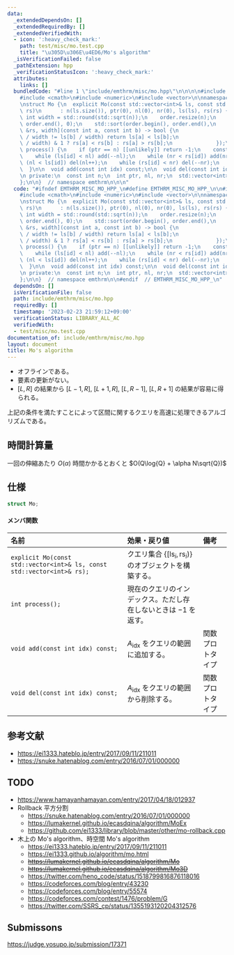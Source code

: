 ```yaml
---
data:
  _extendedDependsOn: []
  _extendedRequiredBy: []
  _extendedVerifiedWith:
  - icon: ':heavy_check_mark:'
    path: test/misc/mo.test.cpp
    title: "\u305D\u306E\u4ED6/Mo's algorithm"
  _isVerificationFailed: false
  _pathExtension: hpp
  _verificationStatusIcon: ':heavy_check_mark:'
  attributes:
    links: []
  bundledCode: "#line 1 \"include/emthrm/misc/mo.hpp\"\n\n\n\n#include <algorithm>\n\
    #include <cmath>\n#include <numeric>\n#include <vector>\n\nnamespace emthrm {\n\
    \nstruct Mo {\n  explicit Mo(const std::vector<int>& ls, const std::vector<int>&\
    \ rs)\n      : n(ls.size()), ptr(0), nl(0), nr(0), ls(ls), rs(rs) {\n    const\
    \ int width = std::round(std::sqrt(n));\n    order.resize(n);\n    std::iota(order.begin(),\
    \ order.end(), 0);\n    std::sort(order.begin(), order.end(),\n              [&ls,\
    \ &rs, width](const int a, const int b) -> bool {\n                  if (ls[a]\
    \ / width != ls[b] / width) return ls[a] < ls[b];\n                  return (ls[a]\
    \ / width) & 1 ? rs[a] < rs[b] : rs[a] > rs[b];\n              });\n  }\n\n  int\
    \ process() {\n    if (ptr == n) [[unlikely]] return -1;\n    const int id = order[ptr++];\n\
    \    while (ls[id] < nl) add(--nl);\n    while (nr < rs[id]) add(nr++);\n    while\
    \ (nl < ls[id]) del(nl++);\n    while (rs[id] < nr) del(--nr);\n    return id;\n\
    \  }\n\n  void add(const int idx) const;\n\n  void del(const int idx) const;\n\
    \n private:\n  const int n;\n  int ptr, nl, nr;\n  std::vector<int> ls, rs, order;\n\
    };\n\n}  // namespace emthrm\n\n\n"
  code: "#ifndef EMTHRM_MISC_MO_HPP_\n#define EMTHRM_MISC_MO_HPP_\n\n#include <algorithm>\n\
    #include <cmath>\n#include <numeric>\n#include <vector>\n\nnamespace emthrm {\n\
    \nstruct Mo {\n  explicit Mo(const std::vector<int>& ls, const std::vector<int>&\
    \ rs)\n      : n(ls.size()), ptr(0), nl(0), nr(0), ls(ls), rs(rs) {\n    const\
    \ int width = std::round(std::sqrt(n));\n    order.resize(n);\n    std::iota(order.begin(),\
    \ order.end(), 0);\n    std::sort(order.begin(), order.end(),\n              [&ls,\
    \ &rs, width](const int a, const int b) -> bool {\n                  if (ls[a]\
    \ / width != ls[b] / width) return ls[a] < ls[b];\n                  return (ls[a]\
    \ / width) & 1 ? rs[a] < rs[b] : rs[a] > rs[b];\n              });\n  }\n\n  int\
    \ process() {\n    if (ptr == n) [[unlikely]] return -1;\n    const int id = order[ptr++];\n\
    \    while (ls[id] < nl) add(--nl);\n    while (nr < rs[id]) add(nr++);\n    while\
    \ (nl < ls[id]) del(nl++);\n    while (rs[id] < nr) del(--nr);\n    return id;\n\
    \  }\n\n  void add(const int idx) const;\n\n  void del(const int idx) const;\n\
    \n private:\n  const int n;\n  int ptr, nl, nr;\n  std::vector<int> ls, rs, order;\n\
    };\n\n}  // namespace emthrm\n\n#endif  // EMTHRM_MISC_MO_HPP_\n"
  dependsOn: []
  isVerificationFile: false
  path: include/emthrm/misc/mo.hpp
  requiredBy: []
  timestamp: '2023-02-23 21:59:12+09:00'
  verificationStatus: LIBRARY_ALL_AC
  verifiedWith:
  - test/misc/mo.test.cpp
documentation_of: include/emthrm/misc/mo.hpp
layout: document
title: Mo's algorithm
---
```


- オフラインである。
- 要素の更新がない。
- $\lbrack L, R \rbrack$ の結果から $\lbrack L - 1, R \rbrack,\ \lbrack L + 1, R \rbrack,\ \lbrack L, R - 1 \rbrack,\ \lbrack L, R + 1 \rbrack$ の結果が容易に得られる。

上記の条件を満たすことによって区間に関するクエリを高速に処理できるアルゴリズムである。


## 時間計算量

一回の伸縮あたり $O(\alpha)$ 時間かかるとおくと $O(Q\log{Q} + \alpha N\sqrt{Q})$


## 仕様

```cpp
struct Mo;
```

#### メンバ関数

|名前|効果・戻り値|備考|
|:--|:--|:--|
|`explicit Mo(const std::vector<int>& ls, const std::vector<int>& rs);`|クエリ集合 $\lbrace \lbrack \mathrm{ls}_i, \mathrm{rs}_i) \rbrace$ のオブジェクトを構築する。||
|`int process();`|現在のクエリのインデックス。ただし存在しないときは $-1$ を返す。|
|`void add(const int idx) const;`|$A_{\mathrm{idx}}$ をクエリの範囲に追加する。|関数プロトタイプ|
|`void del(const int idx) const;`|$A_{\mathrm{idx}}$ をクエリの範囲から削除する。|関数プロトタイプ|


## 参考文献

- https://ei1333.hateblo.jp/entry/2017/09/11/211011
- https://snuke.hatenablog.com/entry/2016/07/01/000000


## TODO

- https://www.hamayanhamayan.com/entry/2017/04/18/012937
- Rollback 平方分割
  - https://snuke.hatenablog.com/entry/2016/07/01/000000
  - https://lumakernel.github.io/ecasdqina/algorithm/MoEx
  - https://github.com/ei1333/library/blob/master/other/mo-rollback.cpp
- 木上の Mo's algorithm、時空間 Mo's algorithm
  - https://ei1333.hateblo.jp/entry/2017/09/11/211011
  - https://ei1333.github.io/algorithm/mo.html
  - ~~https://lumakernel.github.io/ecasdqina/algorithm/Mo~~
  - ~~https://lumakernel.github.io/ecasdqina/algorithm/Mo3D~~
  - https://twitter.com/heno_code/status/1518799816876118016
  - https://codeforces.com/blog/entry/43230
  - https://codeforces.com/blog/entry/55574
  - https://codeforces.com/contest/1476/problem/G
  - https://twitter.com/SSRS_cp/status/1355193120204312576


## Submissons

https://judge.yosupo.jp/submission/17371
